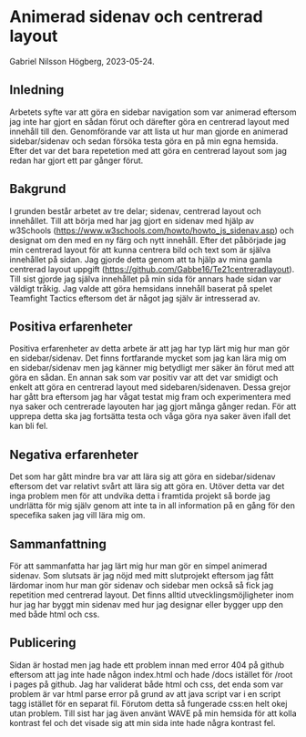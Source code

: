 # Animerad sidenav och centrerad layout

Gabriel Nilsson Högberg, 2023-05-24.

## Inledning

Arbetets syfte var att göra en sidebar navigation som var animerad eftersom jag inte har gjort en sådan förut och därefter göra en centrerad layout med innehåll till den. Genomförande var att lista ut hur man gjorde en animerad sidebar/sidenav och sedan försöka testa göra en på min egna hemsida. Efter det var det bara repetetion med att göra en centrerad layout som jag redan har gjort ett par gånger förut.

## Bakgrund

I grunden består arbetet av tre delar; sidenav, centrerad layout och innehållet. Till att börja med har jag gjort en sidenav med hjälp av w3Schools (https://www.w3schools.com/howto/howto_js_sidenav.asp) och designat om den med en ny färg och nytt innehåll. Efter det påbörjade jag min centrerad layout för att kunna centrera bild och text som är själva innehållet på sidan. Jag gjorde detta genom att ta hjälp av mina gamla centrerad layout uppgift (https://github.com/Gabbe16/Te21centreradlayout). Till sist gjorde jag själva innehållet på min sida för annars hade sidan var väldigt tråkig. Jag valde att göra hemsidans innehåll baserat på spelet Teamfight Tactics eftersom det är något jag själv är intresserad av.

## Positiva erfarenheter

Positiva erfarenheter av detta arbete är att jag har typ lärt mig hur man gör en sidebar/sidenav. Det finns fortfarande mycket som jag kan lära mig om en sidebar/sidenav men jag känner mig betydligt mer säker än förut med att göra en sådan. En annan sak som var positiv var att det var smidigt och enkelt att göra en centrerad layout med sidebaren/sidenaven. Dessa grejor har gått bra eftersom jag har vågat testat mig fram och experimentera med nya saker och centrerade layouten har jag gjort många gånger redan. För att upprepa detta ska jag fortsätta testa och våga göra nya saker även ifall det kan bli fel.


## Negativa erfarenheter

Det som har gått mindre bra var att lära sig att göra en sidebar/sidenav eftersom det var relativt svårt att lära sig att göra en. Utöver detta var det inga problem men för att undvika detta i framtida projekt så borde jag undrlätta för mig själv genom att inte ta in all information på en gång för den specefika saken jag vill lära mig om.

## Sammanfattning

För att sammanfatta har jag lärt mig hur man gör en simpel animerad sidenav. Som slutsats är jag nöjd med mitt slutprojekt eftersom jag fått lärdomar inom hur man gör sidenav och sidebar men också så fick jag repetition med centrerad layout. Det finns alltid utvecklingsmöjligheter inom hur jag har byggt min sidenav med hur jag designar eller bygger upp den med både html och css.

## Publicering

Sidan är hostad men jag hade ett problem innan med error 404 på github eftersom att jag inte hade någon index.html och hade /docs istället för /root i pages på github. Jag har validerat både html och css, det enda som var problem är var html parse error på grund av att java script var i en script tagg istället för en separat fil. Förutom detta så fungerade css:en helt okej utan problem. Till sist har jag även använt WAVE på min hemsida för att kolla kontrast fel och det visade sig att min sida inte hade några kontrast fel.